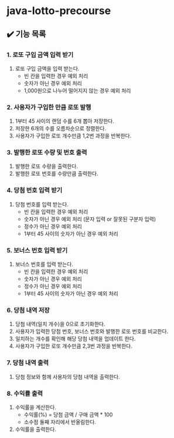 # java-lotto-precourse

## ✔️ 기능 목록

### 1. 로또 구입 금액 입력 받기

1. 로또 구입 금액을 입력 받는다.
   - 빈 칸을 입력한 경우 예외 처리
   - 숫자가 아닌 경우 예외 처리
   - 1,000원으로 나누어 떨어지지 않는 경우 예외 처리


### 2. 사용자가 구입한 만큼 로또 발행

1. 1부터 45 사이의 랜덤 수를 6개 뽑아 저장한다.
2. 저장한 6개의 수를 오름차순으로 정렬한다.
3. 사용자가 구입한 로또 개수만큼 1,2번 과정을 반복한다.


### 3. 발행한 로또 수량 및 번호 출력
1. 발행한 로또 수량을 출력한다.
2. 발행한 로또 번호를 수량만큼 출력한다.


### 4. 당첨 번호 입력 받기

1. 당첨 번호를 입력 받는다.
    - 빈 칸을 입력한 경우 예외 처리
    - 숫자가 아닌 경우 예외 처리 (문자 입력 or 잘못된 구분자 입력)
    - 정수가 아닌 경우 예외 처리
    - 1부터 45 사이의 숫자가 아닌 경우 예외 처리


### 5. 보너스 번호 입력 받기
1. 보너스 번호를 입력 받는다.
    - 빈 칸을 입력한 경우 예외 처리
    - 숫자가 아닌 경우 예외 처리
    - 정수가 아닌 경우 예외 처리
    - 1부터 45 사이의 숫자가 아닌 경우 예외 처리

   
### 6. 당첨 내역 저장

1. 당첨 내역(일치 개수)을 0으로 초기화한다.
2. 사용자가 입력한 당첨 번호, 보너스 번호와 발행한 로또 번호를 비교한다.
3. 일치하는 개수를 확인해 해당 당첨 내역을 업데이트 한다.
4. 사용자가 구입한 로또 개수만큼 2,3번 과정을 반복한다.


### 7. 당첨 내역 출력

1. 당첨 정보와 함께 사용자의 당첨 내역을 출력한다.


### 8. 수익률 출력

1. 수익률을 계산한다.
    - 수익률(%) = 당첨 금액 / 구매 금액 * 100
    - 소수점 둘째 자리에서 반올림한다.
2. 수익률을 출력한다.